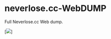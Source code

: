 # neverlose.cc-WebDUMP
Full Neverlose.cc Web dump.



[<img src="https://i.imgur.com/0WWWoUF.png">]
